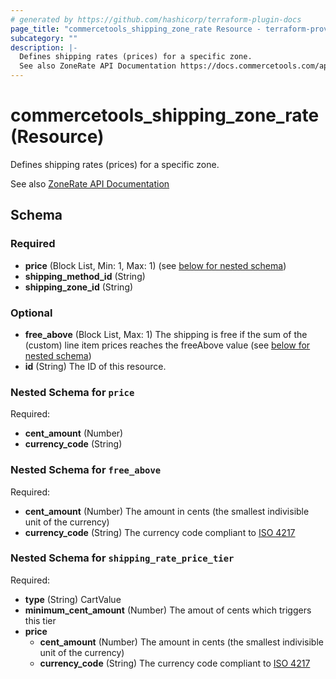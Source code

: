 ```yaml
---
# generated by https://github.com/hashicorp/terraform-plugin-docs
page_title: "commercetools_shipping_zone_rate Resource - terraform-provider-commercetools"
subcategory: ""
description: |-
  Defines shipping rates (prices) for a specific zone.
  See also ZoneRate API Documentation https://docs.commercetools.com/api/projects/shippingMethods#zonerate
---
```


# commercetools_shipping_zone_rate (Resource)

Defines shipping rates (prices) for a specific zone.

See also [ZoneRate API Documentation](https://docs.commercetools.com/api/projects/shippingMethods#zonerate)



<!-- schema generated by tfplugindocs -->
## Schema

### Required

- **price** (Block List, Min: 1, Max: 1) (see [below for nested schema](#nestedblock--price))
- **shipping_method_id** (String)
- **shipping_zone_id** (String)

### Optional

- **free_above** (Block List, Max: 1) The shipping is free if the sum of the (custom) line item prices reaches the freeAbove value (see [below for nested schema](#nestedblock--free_above))
- **id** (String) The ID of this resource.

<a id="nestedblock--price"></a>
### Nested Schema for `price`

Required:

- **cent_amount** (Number)
- **currency_code** (String)


<a id="nestedblock--free_above"></a>
### Nested Schema for `free_above`

Required:

- **cent_amount** (Number) The amount in cents (the smallest indivisible unit of the currency)
- **currency_code** (String) The currency code compliant to [ISO 4217](https://en.wikipedia.org/wiki/ISO_4217)



<a id="nestedblock--shipping_rate_price_tier"></a>
### Nested Schema for `shipping_rate_price_tier`

Required:

- **type** (String) CartValue
- **minimum_cent_amount** (Number) The amout of cents which triggers this tier
- **price**
  - **cent_amount** (Number) The amount in cents (the smallest indivisible unit of the currency)
  - **currency_code** (String) The currency code compliant to [ISO 4217](https://en.wikipedia.org/wiki/ISO_4217)


